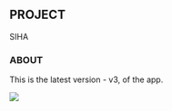 ## PROJECT

SIHA

### ABOUT

This is the latest version - v3, of the app.


<img src='https://media.giphy.com/media/ZaX9Eutm0t1xtp91uM/giphy.gif'>





